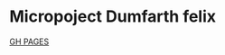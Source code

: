 # Micropoject Dumfarth felix

[GH PAGES](https://2122-5ahitm-sew.github.io/01-microproject-Dumfarth-Felix/index)
